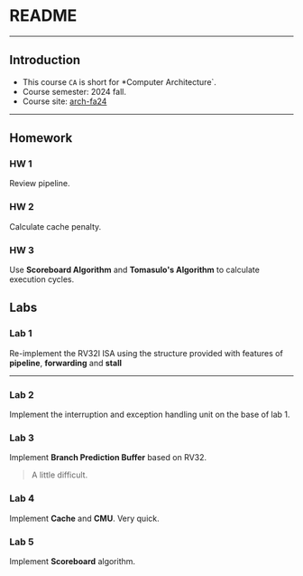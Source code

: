 # README

---

## Introduction

- This course `CA` is short for *Computer Architecture`.
- Course semester: 2024 fall.
- Course site: [arch-fa24](https://zju-arch.pages.zjusct.io/arch-fa24/)

---

## Homework

### HW 1

Review pipeline.

### HW 2

Calculate cache penalty.

### HW 3

Use **Scoreboard Algorithm** and **Tomasulo's Algorithm** to calculate execution cycles.

## Labs

### Lab 1

Re-implement the RV32I ISA using the structure provided with features of **pipeline**, **forwarding** and **stall**

---

### Lab 2

Implement the interruption and exception handling unit on the base of lab 1.

### Lab 3

Implement **Branch Prediction Buffer** based on RV32.

> A little difficult.

### Lab 4

Implement **Cache** and **CMU**. Very quick.

### Lab 5

Implement **Scoreboard** algorithm.
